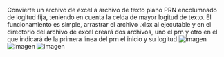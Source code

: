 Convierte un archivo de excel a archivo de texto plano PRN encolumnado de logitud fija, teniendo en cuenta la celda de mayor logitud de texto.
El funcionamiento es simple, arrastrar el archivo .xlsx al ejecutable y en el directorio del archivo de excel creará dos archivos, uno el prn y otro en el que indicará de la primera linea del prn el inicio y su logitud
![imagen](https://github.com/user-attachments/assets/a5d335b8-ad9d-4063-be85-93f46001c9b8)
![imagen](https://github.com/user-attachments/assets/20cd661a-d2d9-4603-91b3-f75e1a93ed14)
![imagen](https://github.com/user-attachments/assets/83ab46b4-369f-4230-b2d9-26999391592b)

